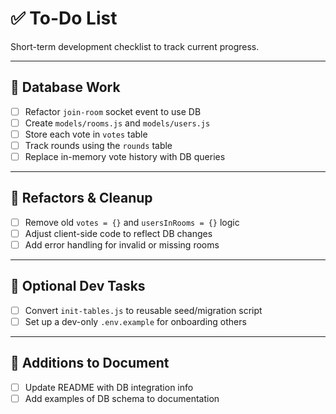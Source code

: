 # ✅ To-Do List

Short-term development checklist to track current progress.

---

## 🔌 Database Work
- [ ] Refactor `join-room` socket event to use DB
- [ ] Create `models/rooms.js` and `models/users.js`
- [ ] Store each vote in `votes` table
- [ ] Track rounds using the `rounds` table
- [ ] Replace in-memory vote history with DB queries

---

## 🧱 Refactors & Cleanup
- [ ] Remove old `votes = {}` and `usersInRooms = {}` logic
- [ ] Adjust client-side code to reflect DB changes
- [ ] Add error handling for invalid or missing rooms

---

## 🧪 Optional Dev Tasks
- [ ] Convert `init-tables.js` to reusable seed/migration script
- [ ] Set up a dev-only `.env.example` for onboarding others

---

## 📝 Additions to Document
- [ ] Update README with DB integration info
- [ ] Add examples of DB schema to documentation
